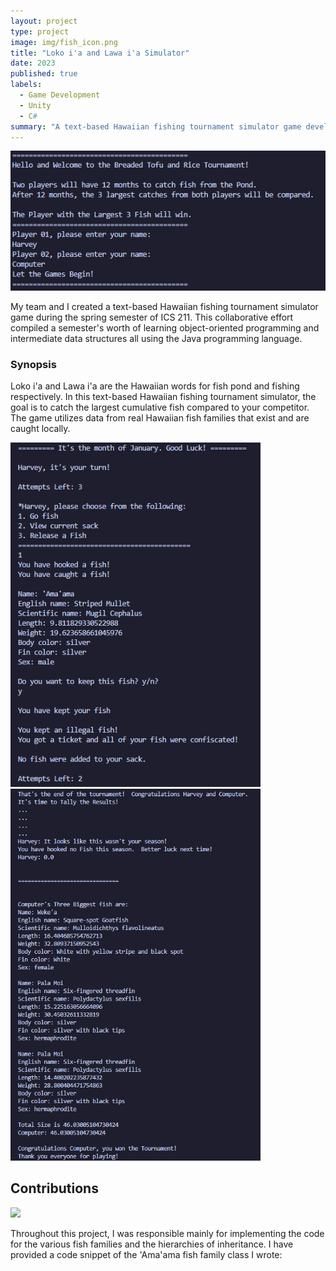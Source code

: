 ```yaml
---
layout: project
type: project
image: img/fish_icon.png
title: "Loko i'a and Lawa i'a Simulator"
date: 2023
published: true
labels:
  - Game Development
  - Unity
  - C#
summary: "A text-based Hawaiian fishing tournament simulator game developed by my team and I in ICS 211 utilizing the Java programming language and object-oriented paradigm."
---
```


<img class="img-fluid" src="../img/main.png">

My team and I created a text-based Hawaiian fishing tournament simulator game during the spring semester of ICS 211. This collaborative effort compiled a semester's worth of learning object-oriented programming and intermediate data structures all using the Java programming language.

### Synopsis

Loko i'a and Lawa i'a are the Hawaiian words for fish pond and fishing respectively. In this text-based Hawaiian fishing tournament simulator, the goal is to catch the largest cumulative fish compared to your competitor. The game utilizes data from real Hawaiian fish families that exist and are caught locally.

<img width="400px" src="../img/gameplay.png">
<img width="400px" src="../img/gameplay2.png">

## Contributions

<img height="200px" src="https://user-images.githubusercontent.com/279775/165010522-62a8f40d-7a9e-4496-9bb8-0686a603844a.png">

Throughout this project, I was responsible mainly for implementing the code for the various fish families and the hierarchies of inheritance. I have provided a code snippet of the 'Ama'ama fish family class I wrote:
